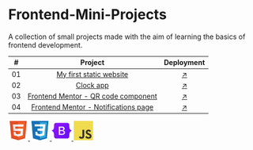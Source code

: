 # Frontend-Mini-Projects

A collection of small projects made with the aim of learning the basics of frontend development.

|  #  |                                     Project                                        | Deployment |
| :-: | :--------------------------------------------------------------------------------: | :--------: |
| 01  |  [My first static website](./My-First-Static-Website)                              | <a href="https://antonioalanxs.github.io/Frontend-Mini-Projects/My-First-Static-Website/" target="_blank" rel="noreferrer">↗️</a> | 
| 02  |  [Clock app](./Clock-App)                                                          | <a href="https://antonioalanxs.github.io/Frontend-Mini-Projects/Clock-App/" target="_blank" rel="noreferrer">↗️</a> | 
| 03  |  [Frontend Mentor - QR code component](./Frontend-Mentor-QR-Code-Component)        | <a href="https://antonioalanxs.github.io/Frontend-Mini-Projects/Frontend-Mentor-QR-Code-Component/" target="_blank" rel="noreferrer">↗️</a> | 
| 04  |  [Frontend Mentor - Notifications page](./Frontend-Mentor-Notifications-Page)      | <a href="https://antonioalanxs.github.io/Frontend-Mini-Projects/Frontend-Mentor-Notifications-Page/" target="_blank" rel="noreferrer">↗️</a> |

<a href="https://html.spec.whatwg.org/" target="_blank" rel="noreferrer">
  <img src="https://raw.githubusercontent.com/devicons/devicon/master/icons/html5/html5-original.svg" alt="html5" width="40" height="40" />
</a>
<a href="https://www.w3schools.com/css/" target="_blank" rel="noreferrer"> 
    <img src="https://raw.githubusercontent.com/devicons/devicon/master/icons/css3/css3-original.svg" alt="css3" width="40" height="40" /> 
</a>
<a href="https://getbootstrap.com" target="_blank" rel="noreferrer">
    <img src="https://raw.githubusercontent.com/devicons/devicon/master/icons/bootstrap/bootstrap-original.svg" alt="bootstrap" width="40" height="40" />     
</a>
<a href="https://developer.mozilla.org/es/docs/Web/JavaScript" target="_blank" rel="noreferrer">
    <img src="https://raw.githubusercontent.com/devicons/devicon/master/icons/javascript/javascript-original.svg" alt="javascript" width="40" height="40" />     
</a>
